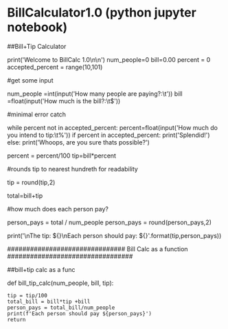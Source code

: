 # BillCalculator1.0 (python jupyter notebook)

##Bill+Tip Calculator

print('Welcome to BillCalc 1.0\n\n')
num_people=0
bill=0.00
percent = 0
accepted_percent = range(10,101)

#get some input

num_people =int(input('How many people are paying?:\t'))
bill =float(input('How much is the bill?:\t$'))

#minimal error catch

while percent not in accepted_percent:
    percent=float(input('How much do you intend to tip:\t%'))
    if percent in accepted_percent:
        print('Splendid!')
    else:
        print('Whoops, are you sure thats possible?')
        

percent = percent/100
tip=bill*percent

#rounds tip to nearest hundreth for readability

tip = round(tip,2) 

total=bill+tip

#how much does each person pay?

person_pays = total / num_people
person_pays = round(person_pays,2)

print('\nThe tip: ${}\nEach person should pay: ${}'.format(tip,person_pays))







############################### Bill Calc as a function  #################################

##bill+tip calc as a func

def bill_tip_calc(num_people, bill, tip):
    
    tip = tip/100
    total_bill = bill*tip +bill
    person_pays = total_bill/num_people
    print(f'Each person should pay ${person_pays}')
    return 


